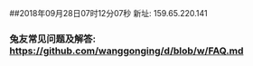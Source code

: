 ##2018年09月28日07时12分07秒 新址: 159.65.220.141
### 兔友常见问题及解答: https://github.com/wanggonging/d/blob/w/FAQ.md
